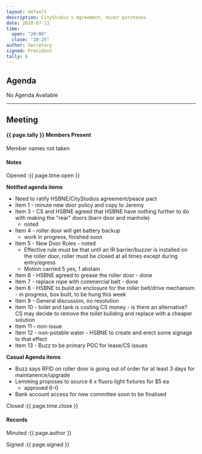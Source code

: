 ```yaml
---
layout: default
description: CityStudio's Agreement, minor purchases
date: 2010-07-13
time:
  open: "20:00"
  close: "20:25"
author: Secretary
signed: President
tally: 6
---
```


## Agenda

No Agenda Available

---

## Meeting

#### {{ page.tally }} Members Present

Member names not taken

#### Notes

Opened
:{{ page.time.open }}

**Notified agenda items**

* Need to ratify HSBNE/CityStudios agreement/peace pact
* Item 1 - minute new door policy and copy to Jeremy
* Item 3 - CS and HSBNE agreed that HSBNE have nothing further to do with making the "rear" doors (barn door and manhole) 
  * noted
* Item 4 - roller door will get battery backup
  * work in progress, finished soon
* Item 5 - New Door Rules - noted
  * Effective rule must be that until an IR barrier/buzzer is installed on the roller door, roller must be closed at all times except during entry/egress
  * Motion carried 5 yes, 1 abstain
* Item 6 - HSBNE agreed to grease the roller door - done
* Item 7 - replace rope with commercial belt - done
* Item 8 - HSBNE to build an enclosure for the roller belt/drive mechanism - in progress, box built, to be hung this week
* Item 9 - General discussion, no resolution
* Item 10 - toilet and tank is costing CS money - is there an alternative?  CS may decide to remove the toilet buliding and replace with a cheaper solution
* Item 11 - non-issue
* Item 12 - non-potable water - HSBNE to create and erect some signage to that effect
* Item 13 - Buzz to be primary POC for lease/CS issues

**Casual Agenda items**

* Buzz says RFID on roller door is going out of order for at least 3 days for maintanence/upgrade
* Lemming proposes to source 6 x fluoro light fixtures for $5 ea
  * approved 6-0
* Bank account access for new committee soon to be finalised

Closed
:{{ page.time.close }}

#### Records

Minuted
:{{ page.author }}

Signed
:{{ page.signed }}
